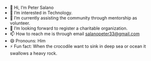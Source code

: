 - 👋 Hi, I’m Peter Salano
- 👀 I’m interested in Technology.
- 🌱 I’m currently assisting the community through mentorship as volunteer. 
- 💞️ I’m looking forward to register a charitable organization.
- 📫 How to reach me is through email salanopeter33@gmail.com
- 😄 Pronouns: Him
- ⚡ Fun fact: When the crocodile want to sink in deep sea or ocean it swallows a heavy rock.

<!---
Salano33271/Salano33271 is a ✨ special ✨ repository because its `README.md` (this file) appears on your GitHub profile.
You can click the Preview link to take a look at your changes.
--
